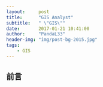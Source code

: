```yaml
---
layout:     post
title:      "GIS Analyst"
subtitle:   " \"GIS\""
date:       2017-01-21 10:41:00
author:     "PandaL33"
header-img: "img/post-bg-2015.jpg"
tags:
    - GIS
---
```

## 前言